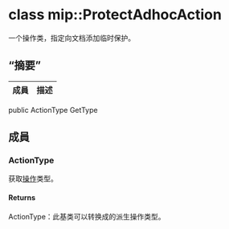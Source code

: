 # <a name="class-mipprotectadhocaction"></a>class mip::ProtectAdhocAction 
一个操作类，指定向文档添加临时保护。
## <a name="summary"></a>“摘要”
 成員                        | 描述                                
--------------------------------|---------------------------------------------
public ActionType GetType
## <a name="members"></a>成員
### <a name="actiontype"></a>ActionType
获取[操作](#classmip_1_1_action)类型。
#### <a name="returns"></a>Returns
ActionType：此基类可以转换成的派生操作类型。